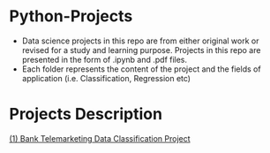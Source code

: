 # Python-Projects
- Data science projects in this repo are from either original work or revised for a study and learning purpose. Projects in this repo are presented in the form of .ipynb and .pdf files.
- Each folder represents the content of the project and the fields of application (i.e. Classification, Regression etc)
# Projects Description 
[(1) Bank Telemarketing Data Classification Project](https://github.com/PAKARALO/Python-Projects/tree/7a3fa5a382ca5654a8749edcfb1b716833fa9783/Bank%20telemarketing%20data%20classification%20project)

